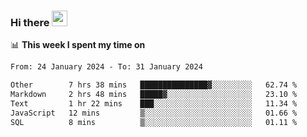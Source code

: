 ### Hi there <a href="https://www.gautamkrishnar.com/"><img src="https://media.giphy.com/media/hvRJCLFzcasrR4ia7z/giphy.gif" width="25px"></a>

📊 **This week I spent my time on**

<!--START_SECTION:waka-->

```txt
From: 24 January 2024 - To: 31 January 2024

Other        7 hrs 38 mins   ███████████████▓░░░░░░░░░   62.74 %
Markdown     2 hrs 48 mins   █████▓░░░░░░░░░░░░░░░░░░░   23.10 %
Text         1 hr 22 mins    ███░░░░░░░░░░░░░░░░░░░░░░   11.34 %
JavaScript   12 mins         ▒░░░░░░░░░░░░░░░░░░░░░░░░   01.66 %
SQL          8 mins          ▒░░░░░░░░░░░░░░░░░░░░░░░░   01.11 %
```

<!--END_SECTION:waka-->
